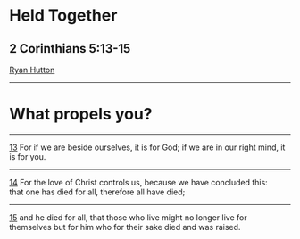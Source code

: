 <!-- .slide: <%= bg("unsplash-Jztmx9yqjBw-stars.jpg") %> id="title" -->
# Held Together
## 2 Corinthians 5:13-15

[Ryan Hutton](https://unsplash.com/photos/Jztmx9yqjBw "caption")

---
<!-- .slide: background="white" -->
# What **propels** you? 

---
[13](# "ref")
For if we are beside ourselves, it is for God;
if we are in our right mind, it is for you.

---
[14](# "ref")
For the love of Christ controls us, 
because we have concluded this: 
that one has died for all, 
therefore all have died; 

---
[15](# "ref")
and he died for all, that those who live 
might no longer live for themselves 
but for him who for their sake 
died and was raised.